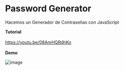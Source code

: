 # Password Generator
Hacemos un Generador de Contraseñas con JavaScript

**Tutorial**
<br/><br/>
https://youtu.be/08AmHQRdhKo
<br/><br/>
**Demo**

![image](https://drive.google.com/uc?export=view&id=1889cvWj0B-zwVdIIdS40kxq6aotqTKiL)
